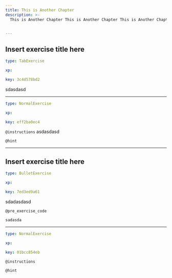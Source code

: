 ```yaml
---
title: This is Another Chapter
description: >-
  This is Another Chapter This is Another Chapter This is Another Chapter


---
```

## Insert exercise title here

```yaml
type: TabExercise

xp: 

key: 3c4d578bd2
```

sdasdasd











***



```yaml
type: NormalExercise

xp: 

key: eff2ba0ec4
```



`@instructions`
asdasdasd

`@hint`












---
## Insert exercise title here

```yaml
type: BulletExercise

xp: 

key: 7ed3ed9a61
```

sdadasdasd



`@pre_exercise_code`
```{}
sadasda
```







***



```yaml
type: NormalExercise

xp: 

key: 01bcc854eb
```



`@instructions`


`@hint`











